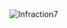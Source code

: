 <img src="https://github-readme-streak-stats.herokuapp.com/?user=Infraction7&theme=dark" alt="Infraction7" />
